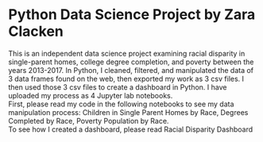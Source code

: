 # Python Data Science Project by Zara Clacken
This is an independent data science project examining racial disparity in single-parent homes, college degree completion, and poverty between the years 2013-2017.
In Python, I cleaned, filtered, and manipulated the data of 3 data frames found on the web, then exported my work as 3 csv files. I then used those
3 csv files to create a dashboard in Python. I have uploaded my process as 4 Jupyter lab notebooks.  
First, please read my code in the following notebooks to see my data manipulation process:
Children in Single Parent Homes by Race,
Degrees Completed by Race,
Poverty Population by Race.  
To see how I created a dashboard, please read
Racial Disparity Dashboard 
